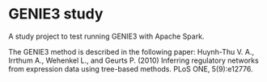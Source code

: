 # GENIE3 study

A study project to test running GENIE3 with Apache Spark.

The GENIE3 method is described in the following paper:
Huynh-Thu V. A., Irrthum A., Wehenkel L., and Geurts P. (2010) Inferring regulatory
networks from expression data using tree-based methods. PLoS ONE, 5(9):e12776.